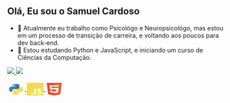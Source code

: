 ## Olá, Eu sou o Samuel Cardoso

- 🔭 Atualmente eu trabalho como Psicológo e Neuropsicológo, mas estou em um processo de transição de carreira, e voltando aos poucos para dev back-end.
- 🌱 Estou estudando Python e JavaScript, e iniciando um curso de Ciências da Computação.

<div>
  <a href="https://github.com/SamuelPCardoso">
  <img height="150em" src="https://github-readme-stats.vercel.app/api?username=SamuelPCardoso&show_icons=true&theme=merko&include_all_commits=true&count_private=true"/>
  <img height="150em" src="https://github-readme-stats.vercel.app/api/top-langs/?username=SamuelPCardoso&layout=compact&langs_count=7&theme=merko"/>
</div>
  
<div style="display: inline_block"><br>
  <img align="center" alt="Samuel-Python" height="30" width="40" src="https://raw.githubusercontent.com/devicons/devicon/master/icons/python/python-original.svg">
  <img align="center" alt="Samuel-Js" height="30" width="40" src="https://raw.githubusercontent.com/devicons/devicon/master/icons/javascript/javascript-plain.svg">
  <img align="center" alt="Samuel-HTML" height="30" width="40" src="https://raw.githubusercontent.com/devicons/devicon/master/icons/html5/html5-original.svg">
</div>
  
##

